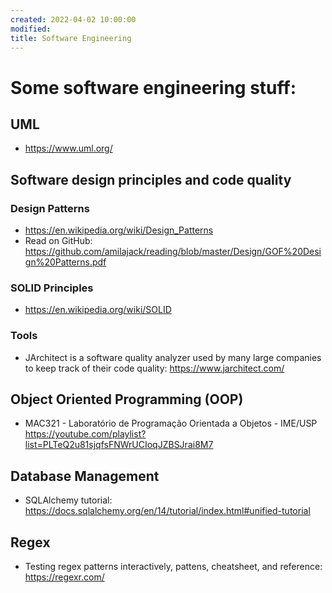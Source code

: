 ```yaml
---
created: 2022-04-02 10:00:00
modified:
title: Software Engineering
---
```


# Some software engineering stuff:

## UML

- https://www.uml.org/

## Software design principles and code quality

### Design Patterns

- https://en.wikipedia.org/wiki/Design_Patterns
- Read on GitHub: https://github.com/amilajack/reading/blob/master/Design/GOF%20Design%20Patterns.pdf

### SOLID Principles

- https://en.wikipedia.org/wiki/SOLID

### Tools

- JArchitect is a software quality analyzer used by many large companies to keep track of their code quality: https://www.jarchitect.com/

## Object Oriented Programming (OOP)

- MAC321 - Laboratório de Programação Orientada a Objetos - IME/USP https://youtube.com/playlist?list=PLTeQ2u81sjqfsFNWrUCIoqJZBSJrai8M7

## Database Management

- SQLAlchemy tutorial: https://docs.sqlalchemy.org/en/14/tutorial/index.html#unified-tutorial

## Regex

- Testing regex patterns interactively, pattens, cheatsheet, and reference: https://regexr.com/
